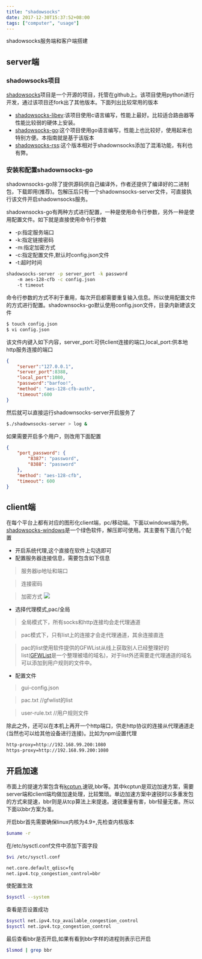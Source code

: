 ```yaml
---
title: "shadowsocks"
date: 2017-12-30T15:37:52+08:00
tags: ["computer", "usage"]
---
```


shadowsocks服务端和客户端搭建
<!--more-->

## server端
### shadowsocks项目
[shadowsocks](https://github.com/shadowsocks)项目是一个开源的项目，托管在github上。该项目使用python进行开发，通过该项目还fork出了其他版本。下面列出比较常用的版本

+ [shadowsocks-libev](https://github.com/shadowsocks/shadowsocks-libev):该项目使用c语言编写，性能上最好。比较适合路由器等性能比较弱的硬体上安装。
+ [shadowsocks-go](https://github.com/shadowsocks/shadowsocks-go):这个项目使用go语言编写，性能上也比较好，使用起来也特别方便。本指南就是基于该版本
+ [shadowsocks-rss](https://github.com/breakwa11/shadowsocks-rss):这个版本相对于shadownsocks添加了混淆功能，有利也有弊。

### 安装和配置shadownsocks-go
shadownsocks-go除了提供源码供自己编译外，作者还提供了编译好的二进制包，下载即用(推荐)。包解压后只有一个shadownsocks-server文件，可直接执行该文件开启shadownsocks服务。

shadownsocks-go有两种方式进行配置，一种是使用命令行参数，另外一种是使用配置文件。如下就是直接使用命令行参数

+ -p:指定服务端口
+ -k:指定链接密码
+ -m:指定加密方式
+ -c:指定配置文件,默认时config.json文件
+ -t:超时时间

``` bash
shadowsocks-server -p server_port -k password
    -m aes-128-cfb -c config.json
    -t timeout
```

命令行参数的方式不利于重用，每次开启都需要重复输入信息。所以使用配置文件的方式进行配置。shadownsocks-go默认使用config.json文件，目录内新建该文件

``` bash
$ touch config.json
$ vi config.json
```

该文件内键入如下内容，server_port:可供client连接的端口,local_port:供本地http服务连接的端口
``` json
{
    "server":"127.0.0.1",
    "server_port":8388,
    "local_port":1080,
    "password":"barfoo!",
    "method": "aes-128-cfb-auth",
    "timeout":600
}
```

然后就可以直接运行shadownsocks-server开启服务了

``` bash
$./shadownsocks-server > log &
```

如果需要开启多个用户，则改用下面配置

``` json
{
    "port_password": {
    	"8387": "password",
    	"8388": "password"
    },
    "method": "aes-128-cfb",
    "timeout": 600
}
```

## client端
在每个平台上都有对应的图形化client端，pc/移动端。下面以windows端为例。
[shadowsocks-windows](https://github.com/shadowsocks/shadowsocks-windows)是一个绿色软件，解压即可使用。其主要有下面几个配置

+ 开启系统代理,这个直接在软件上勾选即可
+ 配置服务器连接信息，需要包含如下信息

> 服务器ip地址和端口

>  连接密码

> 加密方式
![](/img/use/shadowsocks01.png)

+ 选择代理模式,pac/全局

> 全局模式下，所有socks和http连接均会走代理通道

> pac模式下，只有list上的连接才会走代理通道，其余连接直连

> pac的list使用软件提供的GFWList从线上获取别人已经整理好的list([GFWList](https://github.com/gfwlist/gfwlist)是一个整理被墙的域名)，对于list外还需要走代理通道的域名可以添加到用户规则的文件中。

+ 配置文件

> gui-config.json

> pac.txt  //gfwlist的list

> user-rule.txt  //用户规则文件

除此之外，还可以在本机上再开一个http端口，供走http协议的连接从代理通道走(当然也可以给其他设备进行连接)。比如为npm设置代理

``` bash
http-proxy=http://192.168.99.200:1080
https-proxy=http://192.168.99.200:1080
```

## 开启加速
市面上的提速方案包含有[kcptun](https://github.com/shadowsocks/kcptun),速锐,bbr等。其中kcptun是双边加速方案，需要server端和client端均做加速处理，比较繁琐。单边加速方案中速锐时以多重发包的方式来提速，bbr则是从tcp算法上来提速。速锐重量有害，bbr轻量无害。所以下面以bbr方案为准。

开启bbr首先需要确保linux内核为4.9+,先检查内核版本

```bash
$uname -r
```

在/etc/sysctl.conf文件中添加下面字段

```bash
$vi /etc/sysctl.conf

net.core.default_qdisc=fq
net.ipv4.tcp_congestion_control=bbr
```

使配置生效

```bash
$sysctl --system
```

查看是否设置成功

``` bash
$sysctl net.ipv4.tcp_available_congestion_control
$sysctl net.ipv4.tcp_congestion_control
```

最后查看bbr是否开启,如果有看到bbr字样的进程则表示已开启

``` bash
$lsmod | grep bbr
```
